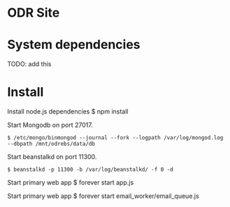 # ODR Site

# System dependencies

TODO: add this

# Install

Install node.js dependencies
    $ npm install


Start Mongodb on port 27017.

    $ /etc/mongo/binmongod --journal --fork --logpath /var/log/mongod.log --dbpath /mnt/odrebs/data/db

Start beanstalkd on port 11300.

    $ beanstalkd -p 11300 -b /var/log/beanstalkd/ -f 0 -d

Start primary web app
    $ forever start app.js

Start primary web app
    $ forever start email_worker/email_queue.js
